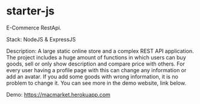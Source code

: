 # starter-js
E-Commerce RestApi. 

Stack: NodeJS & ExpressJS

Description: A large static online store and a complex REST API application. The project includes a huge amount of functions in which users can buy goods, sell or only show description and compare price with others. For every user having a profile page with this can change any information or add an avatar. If you add some goods with wrong information, it is no problem to change it. You can see more in the demo website, link below.

Demo: https://macmarket.herokuapp.com

